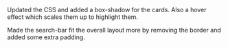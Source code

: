 Updated the CSS and added a box-shadow for the cards. Also a hover effect which scales them up to highlight them.

Made the search-bar fit the overall layout more by removing the border and added some extra padding.
